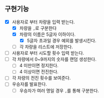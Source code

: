 ## 구현기능
- [x] 사용자로 부터 차량을 입력 받는다.
  - [x] 차량을 `,`로 구분한다
  - [x] 차량의 이름은 5글자 이하이다.
    - [x] 5글자 초과일 경우 예외를 발생시킨다.
  - [ ] 각 차량을 리스트에 저장한다.
- [ ] 사용자로 부터 시도할 횟수 입력 받는다.
- [ ] 각 차량에서 0~9까지의 숫자를 랜덤 생성한다.
  - [ ] 4 미만이면 정지한다.
  - [ ] 4 이상이면 전진한다.
- [ ] 각 차량의 전진 횟수를 보여준다.
- [ ] 우승자를 발표한다.
  - [ ] 우승자가 여러 명일 경우 `,`를 통해 구분한다.
